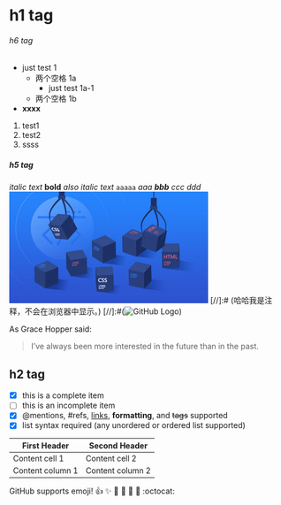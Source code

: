 # h1 tag

###### h6 tag
* just test 1
  * 两个空格 1a
    * just test 1a-1
  * 两个空格 1b
* **xxxx**
1. test1
2. test2
3. ssss
##### h5 tag
*italic text*
**bold**
_also italic text_
`aaaaa`
*aaa **bbb** ccc ddd*
![](images/356.jpg)
[//]:# (哈哈我是注释，不会在浏览器中显示。)
[//]:#(![GitHub Logo](https://www.baidu.com/img/PCtm_d9c8750bed0b3c7d089fa7d55720d6cf.png))

As Grace Hopper said:
> I’ve always been more interested
> in the future than in the past.
## h2 tag 
- [x] this is a complete item
- [ ] this is an incomplete item
- [x] @mentions, #refs, [links](),
**formatting**, and <del>tags</del>
supported
- [x] list syntax required (any
unordered or ordered list
supported)

First Header | Second Header
------------ | -------------
Content cell 1 | Content cell 2
Content column 1 | Content column 2

GitHub supports emoji!
:+1: :sparkles: :camel: :tada:
:rocket: :metal: :octocat: 
